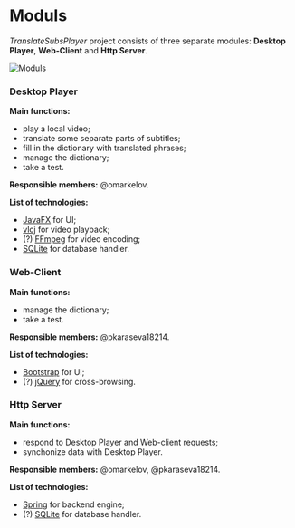 # Moduls

*TranslateSubsPlayer* project consists of three separate modules: **Desktop Player**, **Web-Client** and **Http Server**.

![Moduls](https://funkyimg.com/i/37Yr3.png)

### Desktop Player

**Main functions:**
* play a local video;
* translate some separate parts of subtitles;
* fill in the dictionary with translated phrases;
* manage the dictionary;
* take a test.

**Responsible members:** @omarkelov.

**List of technologies:**
* [JavaFX](https://openjfx.io/) for UI;
* [vlcj](https://capricasoftware.co.uk/projects/vlcj) for video playback;
* (?) [FFmpeg](https://ffmpeg.org/) for video encoding;
* [SQLite](https://www.sqlite.org) for database handler.

### Web-Client

**Main functions:**
* manage the dictionary;
* take a test.

**Responsible members:** @pkaraseva18214.

**List of technologies:**
* [Bootstrap](https://getbootstrap.com/) for UI;
* (?) [jQuery](https://jquery.com/) for cross-browsing.

### Http Server

**Main functions:**
* respond to Desktop Player and Web-client requests;
* synchonize data with Desktop Player.

**Responsible members:** @omarkelov, @pkaraseva18214.

**List of technologies:**
* [Spring](https://spring.io/) for backend engine;
* (?) [SQLite](https://www.sqlite.org) for database handler.
